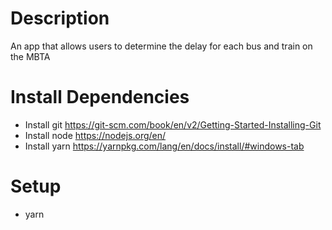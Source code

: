 # Description
An app that allows users to determine the delay for each bus and train on the MBTA

# Install Dependencies
* Install git https://git-scm.com/book/en/v2/Getting-Started-Installing-Git
* Install node https://nodejs.org/en/
* Install yarn https://yarnpkg.com/lang/en/docs/install/#windows-tab

# Setup
* yarn
